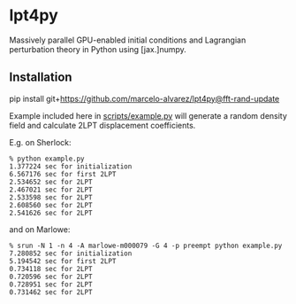 # lpt4py
Massively parallel GPU-enabled initial conditions and Lagrangian perturbation theory in Python using [jax.]numpy.

## Installation
pip install git+https://github.com/marcelo-alvarez/lpt4py@fft-rand-update

Example included here in [scripts/example.py](https://github.com/marcelo-alvarez/lpt4py/blob/master/scripts/example.py) will generate a random density field and calculate 2LPT displacement coefficients.

E.g. on Sherlock:
```
% python example.py
1.377224 sec for initialization
6.567176 sec for first 2LPT
2.534652 sec for 2LPT
2.467021 sec for 2LPT
2.533598 sec for 2LPT
2.608560 sec for 2LPT
2.541626 sec for 2LPT
```
and on Marlowe:
```
% srun -N 1 -n 4 -A marlowe-m000079 -G 4 -p preempt python example.py
7.280852 sec for initialization
5.194542 sec for first 2LPT
0.734118 sec for 2LPT
0.720596 sec for 2LPT
0.728951 sec for 2LPT
0.731462 sec for 2LPT
```